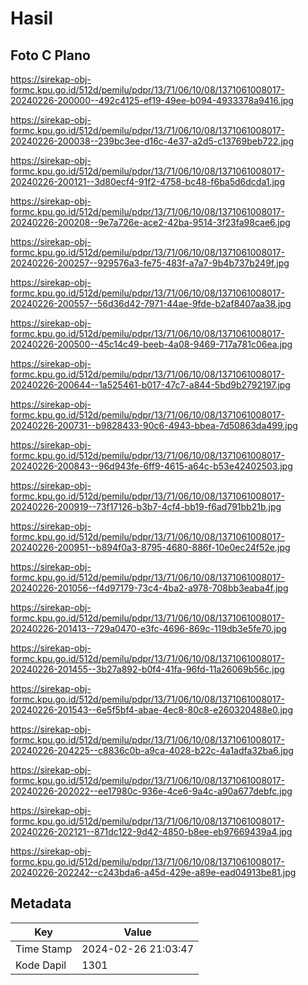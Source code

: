 # Hasil

## Foto C Plano

https://sirekap-obj-formc.kpu.go.id/512d/pemilu/pdpr/13/71/06/10/08/1371061008017-20240226-200000--492c4125-ef19-49ee-b094-4933378a9416.jpg

https://sirekap-obj-formc.kpu.go.id/512d/pemilu/pdpr/13/71/06/10/08/1371061008017-20240226-200038--239bc3ee-d16c-4e37-a2d5-c13769beb722.jpg

https://sirekap-obj-formc.kpu.go.id/512d/pemilu/pdpr/13/71/06/10/08/1371061008017-20240226-200121--3d80ecf4-91f2-4758-bc48-f6ba5d6dcda1.jpg

https://sirekap-obj-formc.kpu.go.id/512d/pemilu/pdpr/13/71/06/10/08/1371061008017-20240226-200208--9e7a726e-ace2-42ba-9514-3f23fa98cae6.jpg

https://sirekap-obj-formc.kpu.go.id/512d/pemilu/pdpr/13/71/06/10/08/1371061008017-20240226-200257--929576a3-fe75-483f-a7a7-9b4b737b249f.jpg

https://sirekap-obj-formc.kpu.go.id/512d/pemilu/pdpr/13/71/06/10/08/1371061008017-20240226-200557--56d36d42-7971-44ae-9fde-b2af8407aa38.jpg

https://sirekap-obj-formc.kpu.go.id/512d/pemilu/pdpr/13/71/06/10/08/1371061008017-20240226-200500--45c14c49-beeb-4a08-9469-717a781c06ea.jpg

https://sirekap-obj-formc.kpu.go.id/512d/pemilu/pdpr/13/71/06/10/08/1371061008017-20240226-200644--1a525461-b017-47c7-a844-5bd9b2792197.jpg

https://sirekap-obj-formc.kpu.go.id/512d/pemilu/pdpr/13/71/06/10/08/1371061008017-20240226-200731--b9828433-90c6-4943-bbea-7d50863da499.jpg

https://sirekap-obj-formc.kpu.go.id/512d/pemilu/pdpr/13/71/06/10/08/1371061008017-20240226-200843--96d943fe-6ff9-4615-a64c-b53e42402503.jpg

https://sirekap-obj-formc.kpu.go.id/512d/pemilu/pdpr/13/71/06/10/08/1371061008017-20240226-200919--73f17126-b3b7-4cf4-bb19-f6ad791bb21b.jpg

https://sirekap-obj-formc.kpu.go.id/512d/pemilu/pdpr/13/71/06/10/08/1371061008017-20240226-200951--b894f0a3-8795-4680-886f-10e0ec24f52e.jpg

https://sirekap-obj-formc.kpu.go.id/512d/pemilu/pdpr/13/71/06/10/08/1371061008017-20240226-201056--f4d97179-73c4-4ba2-a978-708bb3eaba4f.jpg

https://sirekap-obj-formc.kpu.go.id/512d/pemilu/pdpr/13/71/06/10/08/1371061008017-20240226-201413--729a0470-e3fc-4696-869c-119db3e5fe70.jpg

https://sirekap-obj-formc.kpu.go.id/512d/pemilu/pdpr/13/71/06/10/08/1371061008017-20240226-201455--3b27a892-b0f4-41fa-96fd-11a26069b56c.jpg

https://sirekap-obj-formc.kpu.go.id/512d/pemilu/pdpr/13/71/06/10/08/1371061008017-20240226-201543--6e5f5bf4-abae-4ec8-80c8-e260320488e0.jpg

https://sirekap-obj-formc.kpu.go.id/512d/pemilu/pdpr/13/71/06/10/08/1371061008017-20240226-204225--c8836c0b-a9ca-4028-b22c-4a1adfa32ba6.jpg

https://sirekap-obj-formc.kpu.go.id/512d/pemilu/pdpr/13/71/06/10/08/1371061008017-20240226-202022--ee17980c-936e-4ce6-9a4c-a90a677debfc.jpg

https://sirekap-obj-formc.kpu.go.id/512d/pemilu/pdpr/13/71/06/10/08/1371061008017-20240226-202121--871dc122-9d42-4850-b8ee-eb97669439a4.jpg

https://sirekap-obj-formc.kpu.go.id/512d/pemilu/pdpr/13/71/06/10/08/1371061008017-20240226-202242--c243bda6-a45d-429e-a89e-ead04913be81.jpg


## Metadata

| Key        | Value               |
| ---------- | ------------------- |
| Time Stamp | 2024-02-26 21:03:47 |
| Kode Dapil | 1301                |



